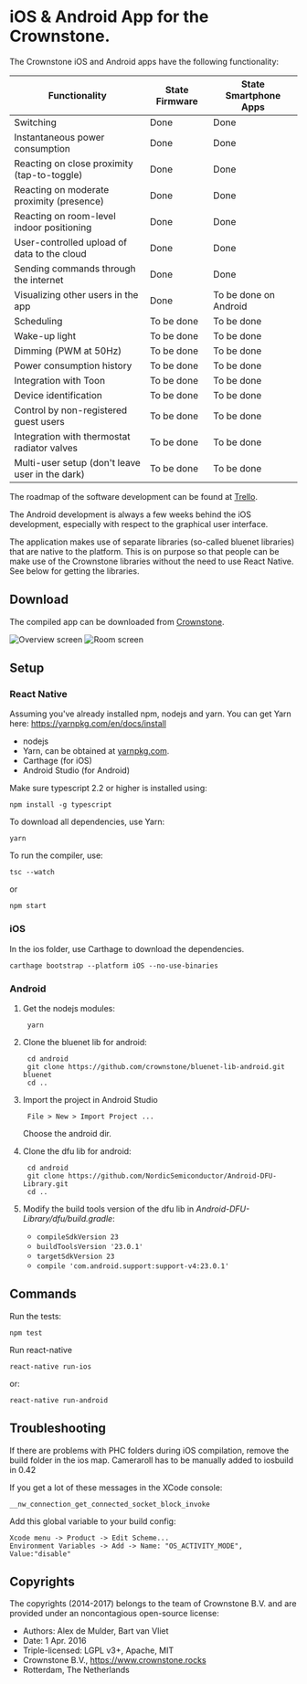 # iOS & Android App for the Crownstone.

The Crownstone iOS and Android apps have the following functionality:

| Functionality                                   | State Firmware           | State Smartphone Apps     | 
| ---                                             | ---                      | ---                       |
| Switching                                       | Done                     | Done                      |
| Instantaneous power consumption                 | Done                     | Done                      |
| Reacting on close proximity (tap-to-toggle)     | Done                     | Done                      |
| Reacting on moderate proximity (presence)       | Done                     | Done                      |
| Reacting on room-level indoor positioning       | Done                     | Done                      |
| User-controlled upload of data to the cloud     | Done                     | Done                      |
| Sending commands through the internet           | Done                     | Done                      |
| Visualizing other users in the app              | Done                     | To be done on Android     |
| Scheduling                                      | To be done               | To be done                |
| Wake-up light                                   | To be done               | To be done                |
| Dimming (PWM at 50Hz)                           | To be done               | To be done                |
| Power consumption history                       | To be done               | To be done                |
| Integration with Toon                           | To be done               | To be done                |
| Device identification                           | To be done               | To be done                |
| Control by non-registered guest users           | To be done               | To be done                |
| Integration with thermostat radiator valves     | To be done               | To be done                |
| Multi-user setup (don't leave user in the dark) | To be done               | To be done                |

The roadmap of the software development can be found at [Trello](https://trello.com/b/6rUcIt62/crownstone-transparent-product-roadmap).

The Android development is always a few weeks behind the iOS development, especially with respect to the graphical user interface. 

The application makes use of separate libraries (so-called bluenet libraries) that are native to the platform. 
This is on purpose so that people can be make use of the Crownstone libraries without the need to use React Native.
See below for getting the libraries.

## Download

The compiled app can be downloaded from [Crownstone](https://crownstone.rocks/app/). 

![Overview screen](https://raw.githubusercontent.com/crownstone/CrownstoneApp/master/documentation/crownstone-app-overview.jpeg)
![Room screen](https://raw.githubusercontent.com/crownstone/CrownstoneApp/master/documentation/crownstone-app-room.jpeg)

## Setup

### React Native

Assuming you've already installed npm, nodejs and yarn. You can get Yarn here: https://yarnpkg.com/en/docs/install
* nodejs
* Yarn, can be obtained at [yarnpkg.com](https://yarnpkg.com/en/docs/install).
* Carthage (for iOS)
* Android Studio (for Android)

Make sure typescript 2.2 or higher is installed using:

```
npm install -g typescript
```

To download all dependencies, use Yarn:

```
yarn
```

To run the compiler, use:

```
tsc --watch
```

or

```
npm start
```


### iOS

In the ios folder, use Carthage to download the dependencies.

```
carthage bootstrap --platform iOS --no-use-binaries
```

### Android

1. Get the nodejs modules:

        yarn

2. Clone the bluenet lib for android:

        cd android
        git clone https://github.com/crownstone/bluenet-lib-android.git bluenet
        cd ..

2. Import the project in Android Studio

        File > New > Import Project ...

    Choose the android dir.

3. Clone the dfu lib for android:

        cd android
        git clone https://github.com/NordicSemiconductor/Android-DFU-Library.git
        cd ..

4. Modify the build tools version of the dfu lib in _Android-DFU-Library/dfu/build.gradle_:
    - `compileSdkVersion 23`
    - `buildToolsVersion '23.0.1'`
    - `targetSdkVersion 23`
    - `compile 'com.android.support:support-v4:23.0.1'`

## Commands

Run the tests:

```
npm test
```

Run react-native

```
react-native run-ios
```

or:
```
react-native run-android
```

## Troubleshooting

If there are problems with PHC folders during iOS compilation, remove the build folder in the ios map.
Cameraroll has to be manually added to iosbuild in 0.42


If you get a lot of these messages in the XCode console:
```
__nw_connection_get_connected_socket_block_invoke
```

Add this global variable to your build config:
```
Xcode menu -> Product -> Edit Scheme...
Environment Variables -> Add -> Name: "OS_ACTIVITY_MODE", Value:"disable"
```

## Copyrights

The copyrights (2014-2017) belongs to the team of Crownstone B.V. and are provided under an noncontagious open-source license:

* Authors: Alex de Mulder, Bart van Vliet
* Date: 1 Apr. 2016
* Triple-licensed: LGPL v3+, Apache, MIT
* Crownstone B.V., <https://www.crownstone.rocks>
* Rotterdam, The Netherlands

